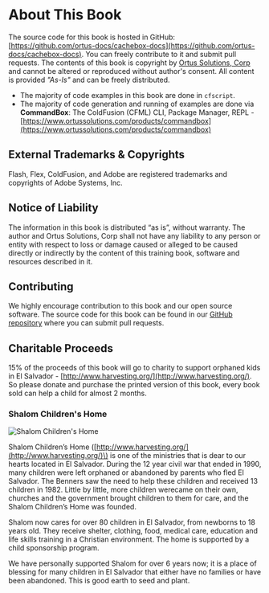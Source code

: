 # About This Book

The source code for this book is hosted in GitHub: [https://github.com/ortus-docs/cachebox-docs](https://github.com/ortus-docs/cachebox-docs). You can freely contribute to it and submit pull requests. The contents of this book is copyright by [Ortus Solutions, Corp](http://www.ortussolutions.com) and cannot be altered or reproduced without author's consent. All content is provided _"As-Is"_ and can be freely distributed.

* The majority of code examples in this book are done in `cfscript`.
* The majority of code generation and running of examples are done via **CommandBox**: The ColdFusion \(CFML\) CLI, Package Manager, REPL - [https://www.ortussolutions.com/products/commandbox](https://www.ortussolutions.com/products/commandbox)

## External Trademarks & Copyrights

Flash, Flex, ColdFusion, and Adobe are registered trademarks and copyrights of Adobe Systems, Inc.

## Notice of Liability

The information in this book is distributed “as is”, without warranty. The author and Ortus Solutions, Corp shall not have any liability to any person or entity with respect to loss or damage caused or alleged to be caused directly or indirectly by the content of this training book, software and resources described in it.

## Contributing

We highly encourage contribution to this book and our open source software. The source code for this book can be found in our [GitHub repository](https://github.com/ColdBox/cachebox-docs) where you can submit pull requests.

## Charitable Proceeds

15% of the proceeds of this book will go to charity to support orphaned kids in El Salvador - [http://www.harvesting.org/](http://www.harvesting.org/). So please donate and purchase the printed version of this book, every book sold can help a child for almost 2 months.

### Shalom Children's Home

![Shalom Children&apos;s Home](https://raw.githubusercontent.com/ortus-docs/logbox-docs/master/images/shalom.jpg)

Shalom Children’s Home \([http://www.harvesting.org/](http://www.harvesting.org/)\) is one of the ministries that is dear to our hearts located in El Salvador. During the 12 year civil war that ended in 1990, many children were left orphaned or abandoned by parents who fled El Salvador. The Benners saw the need to help these children and received 13 children in 1982. Little by little, more children werecame on their own, churches and the government brought children to them for care, and the Shalom Children’s Home was founded.

Shalom now cares for over 80 children in El Salvador, from newborns to 18 years old. They receive shelter, clothing, food, medical care, education and life skills training in a Christian environment. The home is supported by a child sponsorship program.

We have personally supported Shalom for over 6 years now; it is a place of blessing for many children in El Salvador that either have no families or have been abandoned. This is good earth to seed and plant.


